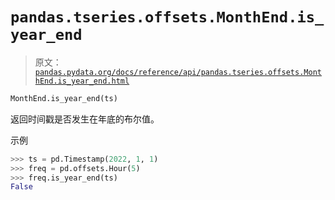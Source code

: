 # `pandas.tseries.offsets.MonthEnd.is_year_end`

> 原文：[`pandas.pydata.org/docs/reference/api/pandas.tseries.offsets.MonthEnd.is_year_end.html`](https://pandas.pydata.org/docs/reference/api/pandas.tseries.offsets.MonthEnd.is_year_end.html)

```py
MonthEnd.is_year_end(ts)
```

返回时间戳是否发生在年底的布尔值。

示例

```py
>>> ts = pd.Timestamp(2022, 1, 1)
>>> freq = pd.offsets.Hour(5)
>>> freq.is_year_end(ts)
False 
```
